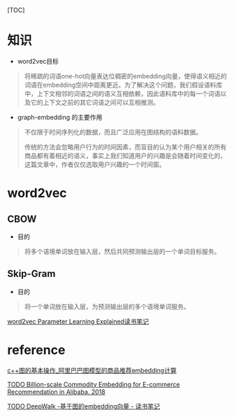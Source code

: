 [TOC]



# 知识

- word2vec目标

> 将稀疏的词语one-hot向量表达位稠密的embedding向量，使得语义相近的词语在embedding空间中距离更近。为了解决这个问题，我们假设语料库中，上下文相邻的词语之间的语义互相依赖，因此语料库中的每一个词语以及它的上下文之前的其它词语之间可以互相推测。

- graph-embedding 的主要作用

> 不仅限于时间序列化的数据，而且广泛应用在图结构的语料数据。
>
> 传统的方法会忽略用户行为的时间因素，而盲目的认为某个用户相关的所有商品都有着相近的语义，事实上我们知道用户的兴趣是会随着时间变化的，这篇文章中，作者仅仅选取用户兴趣的一个时间窗。


# word2vec

## CBOW

- 目的

> 将多个语境单词放在输入层，然后共同预测输出层的一个单词目标服务。
>

## Skip-Gram

- 目的

> 将一个单词放在输入层，为预测输出层的多个语境单词服务。


[word2vec Parameter Learning Explained读书笔记](https://zhuanlan.zhihu.com/p/64430221)

# reference

[c++图的基本操作_阿里巴巴图模型的商品推荐embedding计算](https://blog.csdn.net/weixin_34043312/article/details/113050197)

[TODO Billion-scale Commodity Embedding for E-commerce Recommendation in Alibaba. 2018]()

[TODO DeepWalk -基于图的embedding向量 - 读书笔记](https://zhuanlan.zhihu.com/p/67816202)
